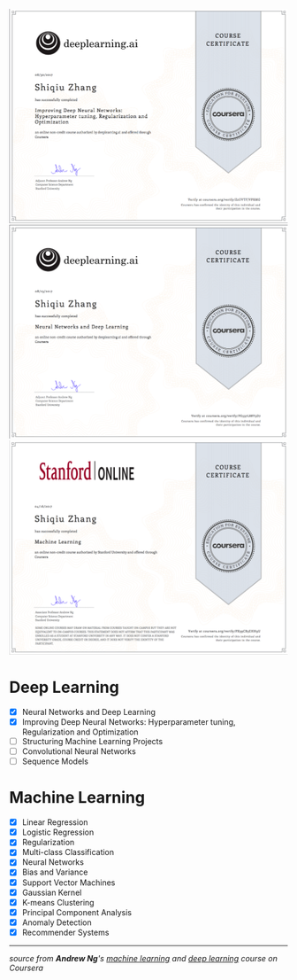 ![deep learning : Improving Deep Neural Networks: Hyperparameter tuning, Regularization and Optimization](./certification/deeplearning.ai-2.png)
![deep learning : Neural Networks and Deep Learning](./certification/deeplearning.ai-1.png)
![machine learning](./certification/machine_learning.png)

# Deep Learning
+ [x] Neural Networks and Deep Learning
+ [x] Improving Deep Neural Networks: Hyperparameter tuning, Regularization and Optimization
+ [ ] Structuring Machine Learning Projects
+ [ ] Convolutional Neural Networks
+ [ ] Sequence Models

# Machine Learning
+ [x] Linear Regression
+ [x] Logistic Regression
+ [x] Regularization
+ [x] Multi-class Classification
+ [x] Neural Networks
+ [x] Bias and Variance
+ [x] Support Vector Machines
+ [x] Gaussian Kernel
+ [x] K-means Clustering
+ [x] Principal Component Analysis
+ [x] Anomaly Detection
+ [x] Recommender Systems

---
*source from **Andrew Ng**'s [machine learning](https://www.coursera.org/learn/machine-learning/home/welcome) and [deep learning](https://www.coursera.org/specializations/deep-learning) course on Coursera*
